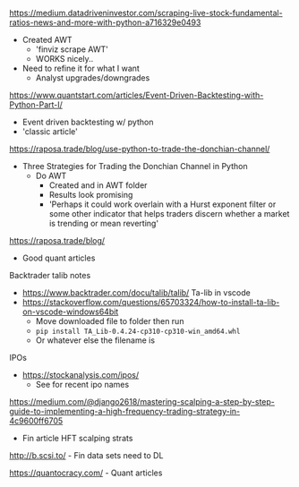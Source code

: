 https://medium.datadriveninvestor.com/scraping-live-stock-fundamental-ratios-news-and-more-with-python-a716329e0493
- Created AWT 
	- 'finviz scrape AWT'
	- WORKS nicely..
- Need to refine it for what I want
	- Analyst upgrades/downgrades

https://www.quantstart.com/articles/Event-Driven-Backtesting-with-Python-Part-I/
- Event driven backtesting w/ python
- 'classic article'


https://raposa.trade/blog/use-python-to-trade-the-donchian-channel/
- Three Strategies for Trading the Donchian Channel in Python
	- Do AWT
		- Created and in AWT folder
		- Results look promising
        - 'Perhaps it could work overlain with a Hurst exponent filter or some other indicator that helps traders discern whether a market is trending or mean reverting'


https://raposa.trade/blog/
- Good quant articles


Backtrader talib notes 
- https://www.backtrader.com/docu/talib/talib/
Ta-lib in vscode 
- https://stackoverflow.com/questions/65703324/how-to-install-ta-lib-on-vscode-windows64bit
	- Move downloaded file to folder then run
	- `pip install TA_Lib-0.4.24-cp310-cp310-win_amd64.whl` 
    - Or whatever else the filename is 

IPOs
- https://stockanalysis.com/ipos/
    - See for recent ipo names

https://medium.com/@django2618/mastering-scalping-a-step-by-step-guide-to-implementing-a-high-frequency-trading-strategy-in-4c9600ff6705
- Fin article HFT scalping strats

http://b.scsi.to/ - Fin data sets need to DL

https://quantocracy.com/ - Quant articles 